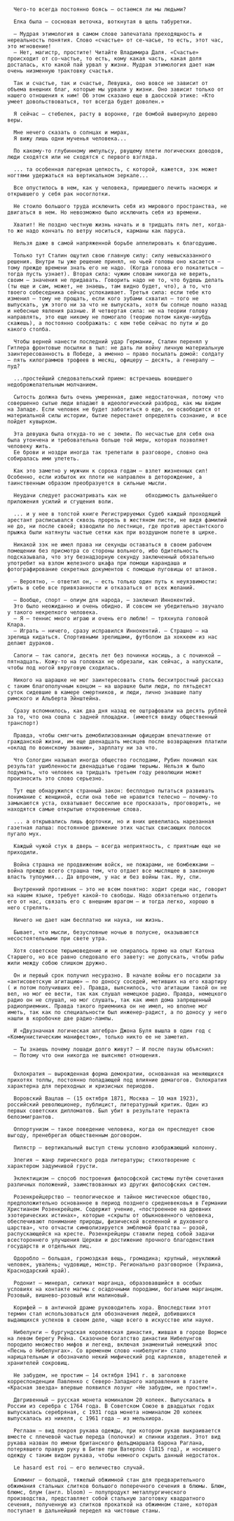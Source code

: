       Чего-то всегда постоянно боясь – остаемся ли мы людьми?

      Елка была – сосновая веточка, воткнутая в щель табуретки.

      – Мудрая этимология в самом слове запечатала преходящность и нереальность понятия. Слово «счастье» от се-часье, то есть, этот час, это мгновение!
      – Нет, магистр, простите! Читайте Владимира Даля. «Счастье» происходит от со-частье, то есть, кому какая часть, какая доля досталась, кто какой пай урвал у жизни. Мудрая этимология дает нам очень низменную трактовку счастья.

      Так и счастье, так и счастье, Левушка, оно вовсе не зависит от объема внешних благ, которые мы урвали у жизни. Оно зависит только от нашего отношения к ним! Об этом сказано еще в даосской этике: «Кто умеет довольствоваться, тот всегда будет доволен.»

      Я сейчас – стебелек, расту в воронке, где бомбой вывернуло дерево веры.

      Мне нечего сказать о солнцах и мирах,
      Я вижу лишь одни мученья человека...

      По какому-то глубинному импульсу, рвущему плети логических доводов, люди сходятся или не сходятся с первого взгляда.

      ... та особенная лагерная цепкость, с которой, кажется, зэк может ногтями удержаться на вертикальном зеркале...

      Все опустилось в нем, как у человека, пришедшего лечить насморк и открывшего у себя рак носоглотки.

      Не стоило большого труда исключить себя из мирового пространства, не двигаться в нем. Но невозможно было исключить себя из времени.

      Хватит! Не поздно честную жизнь начать и в тридцать пять лет, когда-то же надо кончать по ветру носиться, карманы как паруса.

      Нельзя даже в самой напряженной борьбе аппелировать к благодушию.

      Только тут Сталин ощутил свою главную силу: силу невысказанного решения. Внутри ты уже решение принял, но чьей головы оно касается – тому прежде времени знать его не надо. (Когда голова его покатиться – тогда пусть узнает). Вторая сила: чужим словам никогда не верить, своим – значения не придавать. Говорить надо не то, что будешь делать (ты еще и сам, может, не знаешь, там видно будет, что), а то, что твоего собеседника сейчас успокаивает. Третья сила: если тебе кто изменил – тому не прощать, если кого зубами схватил – того не выпускать, уж этого ни за что не выпускать, хотя бы солнце пошло назад и небесные явления разные. И четвертая сила: не на теории голову направлять, это еще никому не помогало (теорию потом какую-ниубдь скажешь), а постоянно соображать: с кем тебе сейчас по пути и до какого столба.

      Чтобы верней нанести последний удар Германии, Сталин перенял у Гитлера фронтовые посылки в тыл: не дать ли войну личную материальную заинтересованность в Победе, а именно – право посылать домой: солдату – пять килограммов трофеев в месяц, офицеру – десять, а генералу – пуд?

      ...простейший следовательский прием: встречаешь вошедшего недоброжелательным молчанием.

      Сытость должна быть очень умеренная, даже недостаточная, потому что совершенно сытые люди впадают в идеологический разброд, как мы видим на Западе. Если человек не будет заботиться о еде, он освободится от материальной силы истории, бытие перестанет определять сознание, и все пойдет кувырком.

      Эта девушка была откуда-то не с земли. По несчастью для себя она была утончена и требовательна больше той меры, которая позволяет человеку жить.
      Ее брови и ноздри иногда так трепетали в разговоре, словно она собиралась ими улететь.

      Как это заметно у мужчин к сорока годам – взлет жизненных сил! Особенно, если избыток их плоти не направлен в деторождение, а таинственным образом преобразуется в сильные мысли.

      Неудачи следует рассматривать как не      обходимость дальнейшего приложения усилий и сгущения воли.

      ... и у нее в толстой книге Регистрируемых Судеб каждый проходящий арестант расписывался сквозь прорезь в жестяном листе, не видя фамилий не до, ни после своей; взводили по лестнице, где против арестантского прыжка были натянуты частые сетки как при воздушном полете в цирке.

      Никакой зэк не имел права ни секунды оставаться в своем рабочем помещении без присмотра со стороны вольного, ибо бдительность подсказывала, что эту безнадзорную секунду заключенный обязательно употребит на взлом железного шкафа при помощи карандаша и фотографирование секретных документов с помощью пуговицы от штанов.

      – Вероятно, – ответил он, – есть только один путь к неуязвимости: убить в себе все привязанности и отказаться от всех желаний.

      – Вообще, спорт – опиум для народа, – заключил Иннокентий.
      Это было неожиданно и очень обидно. И совсем не убедительно звучало у такого некрепкого человека.
      – Я – теннис много играю и очень его люблю! – тряхнула головой Клара.
      – Играть – ничего, сразу исправился Иннокентий. – Страшно – на зрелища кидаться. Спортивными зрелищами, футболом да хоккеем из нас делают дураков.

      Сапоги – так сапоги, десять лет без починки носишь, а с починкой – пятнадцать. Кожу-то на головках не обрезали, как сейчас, а напускали, чтобы под ногой вкруговую сходилась.

      Никого на шарашке не мог заинтересовать столь бесхитростный рассказ с таким благополучным концом – на шарашке были люди, по пятьдесят суток сидевшие в камере смертников, и люди, лично знавшие папу римского и Альберта Эйнштейна.

      Сразу вспомнилось, как два дня назад ее оштрафовали на десять рублей за то, что она сошла с задней площадки. (имеется ввиду общественный транспорт)

      Правда, чтобы смягчить демобилизованным офицерам впечатление от гражданской жизни, им еще двенадцать месяцев после возвращения платили «оклад по воинскому званию», зарплату ни за что.

      Что Сологдин называл иногда общество господами, Рубин понимал как результат ушибленности двенадцатью годами тюрьмы. Нельзя ж было подумать, что человек на тридцать третьем году революции может произносить это слово серьезно.

      Тут еще обнаружился странный закон: бесплодно пытаться развивать понимание с женщиной, если она тебе не нравится телесно – почему-то замыкаются уста, охватывает бессилие все просказать, проговорить, не находятся самые открытые откровенные слова.

      ... а открывались лишь форточки, но и вних шевелилась нарезанная газетная лапша: постоянное движение этих частых свисающих полосок пугало мух.

      Каждый чужой стук в дверь – всегда неприятность, с приятным еще не приходили.

      Война страшна не продвиженим войск, не пожарами, не бомбежками – война прежде всего страшна тем, что отдает все мыслящее в законную власть тупоумия... Да впрочем, у нас и без войны так. Ну, спи.

      Внутренний противник – это не всем понятно: ходит среди нас, говорит на нашем языке, требует какой-то свободы. Надо обязательно отделить его от нас, связать его с внешним врагом – и тогда легко, хорошо в него стрелять.

      Ничего не дает нам бесплатно ни наука, ни жизнь.

      Бывает, что мысли, безусловные ночью в полусне, оказываются несостоятельными при свете утра.

      Хотя советское тюрьмоведение и не опиралось прямо на опыт Катона Старшего, но все равно следовало его завету: не допускать, чтобы рабы жили между собою слишком дружно.

      Он и первый срок получил несуразно. В начале войны его посадили за «антисоветскую агитацию» – по доносу соседей, метивших на его квартиру ( и потом получивших ее). Правда, выяснилось, что агитации такой он не вел, но мог ее вести, так как слушал немецкое радио. Правда, немецкого радио он не слушал, но мог слушать, так как имел дома запрещенный радиоприемник. Правда такого приемника он не имел, но вполне мог иметь, так как по специальности был инженер-радист, а по доносу у него нашли в коробочке две радио-лампы.

      И «Двузначная логическая алгебра» Джона Буля вышла в один год с «Коммунистическим манифестом», только никто ее не заметил.

      – Ты знаешь почему лошади долго живут? – И после паузы объяснил:
      – Потому что они никогда не выясняют отношения.


      Охлократия – вырожденная форма демократии, основанная на меняющихся прихотях толпы, постоянно попадающей под влияние демагогов. Охлократия характерна для переходных и кризисных периодов.
      
      Воровский Вацлав – (15 октября 1871, Москва — 10 мая 1923), российский революционер, публицист, литературный критик. Один из первых советских дипломатов. Был убит в результате теракта белоэмигрантов.
      
      Оппортунизм – такое поведение человека, когда он преследует свою выгоду, пренебрегая общественным договором.
      
      Пилястр – вертикальный выступ стены условно изображающий колонну.
      
      Элегия – жанр лирического рода литературы; стихотворение с характером задумчивой грусти.
      
      Эклектицизм – способ построения философской системы путём сочетания различных положений, заимствованных из других философских систем.
      
      Розенкрейцерство – теологическое и тайное мистическое общество, предположительно основанное в период позднего средневековья в Германии Христианом Розенкрейцем. Содержит учение, «построенное на древних эзотерических истинах», которые «скрыты от обыкновенного человека, обеспечивают понимание природы, физической вселенной и духовного царства», что отчасти символизируется эмблемой братства – розой, распускающейся на кресте. Розенкрейцеры ставили перед собой задачи всестороннего улучшения Церкви и достижение прочного благоденствия государств и отдельных лиц.
      
      Одоробло – большая, громоздкая вещь, громадина; крупный, неуклюжий человек, увалень; чудовище, монстр. Регионально разговорное (Украина, Краснодарский край).
      
      Родонит – минерал, силикат марганца, образовавшийся в особых условиях на контакте магмы с осадочными породами, богатыми марганцем. Розовый, вишнево-розовый или малиновый.
      
      Корифей – в античной драме руководитель хора. Впоследствии этот термин стал использоваться для обозначения людей, добившихся выдающихся успехов в своем деле, чаще всего в искусстве или науке.
      
      Нибелунги – бургундская королевская династия, жившая в городе Вормсе на левом берегу Рейна. Сказочное богатство династии Нибелунгов породило множество мифов и легенд, включая знаменитый немецкий эпос «Песнь о Нибелунгах». Со временем слово «нибелунги» стало нарицательным и обозначило некий мифический род карликов, владетелей и хранителей сокровищ.
      
      Не забудем, не простим – 14 октября 1941 г. в заголовке корреспонденции Павленко с Северо-Западного направления в газете «Красная звезда» впервые появился лозунг «Не забудем, не простим!».
      
      Двгривенный – русская монета номиналом 20 копеек. Выпускалась в России из серебра с 1764 года. В Советском Союзе в двадцатых годах выпускалась серебряная, с 1931 года монета номиналом 20 копеек выпускалась из никеля, с 1961 года – из мельхиора.
      
      Реглаан – вид покроя рукава одежды, при котором рукав выкраивается вместе с плечевой частью переда (полочки) и спинки изделия. Этот вид рукава назван по имени британского фельдмаршала барона Раглана, потерявшего правую руку в Битве при Ватерлоо (1815 год), и носившего одежду с таким видом рукава, чтобы немного скрыть данный недостаток.
      
      Le hasard est roi – его величество случай.
      
      Блюминг – большой, тяжелый обжимной стан для предварительного обжимания стальных слитков большого поперечного сечения в блюмы. Блюм, блюмс, блум (англ. bloom) – полупродукт металлургического производства, представляет собой стальную заготовку квадратного сечения, полученную из слитков прокаткой на обжимном стане, которая поступает в дальнейший передел на чистовые станы.

      

